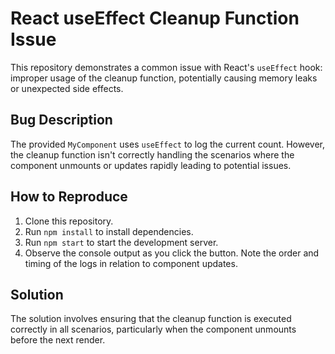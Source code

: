 # React useEffect Cleanup Function Issue

This repository demonstrates a common issue with React's `useEffect` hook: improper usage of the cleanup function, potentially causing memory leaks or unexpected side effects.

## Bug Description
The provided `MyComponent` uses `useEffect` to log the current count.  However, the cleanup function isn't correctly handling the scenarios where the component unmounts or updates rapidly leading to potential issues.

## How to Reproduce
1. Clone this repository.
2. Run `npm install` to install dependencies.
3. Run `npm start` to start the development server.
4. Observe the console output as you click the button.  Note the order and timing of the logs in relation to component updates.

## Solution
The solution involves ensuring that the cleanup function is executed correctly in all scenarios, particularly when the component unmounts before the next render.